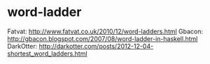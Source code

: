 word-ladder
===========

Fatvat: http://www.fatvat.co.uk/2010/12/word-ladders.html
Gbacon: http://gbacon.blogspot.com/2007/08/word-ladder-in-haskell.html
DarkOtter: http://darkotter.com/posts/2012-12-04-shortest_word_ladders.html
